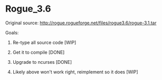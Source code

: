 # Rogue_3.6

Original source: http://rogue.rogueforge.net/files/rogue3.6/rogue-3.1.tar

Goals:
1) Re-type all source code [WIP]

2) Get it to compile [DONE]

3) Upgrade to ncurses [DONE]

4) Likely above won't work right, reimplement so it does [WIP]